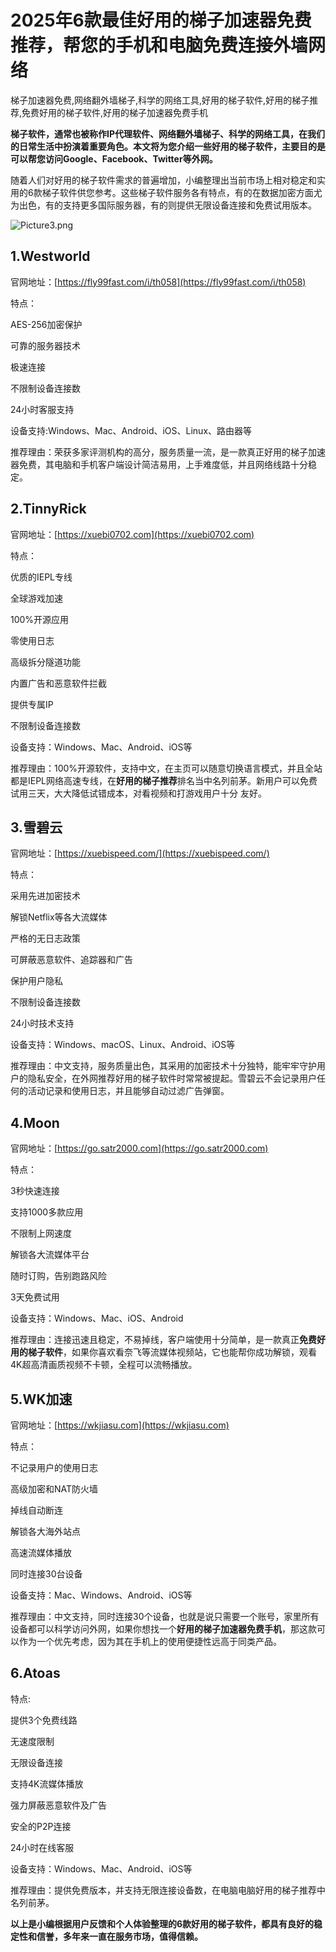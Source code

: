 # 2025年6款最佳好用的梯子加速器免费推荐，帮您的手机和电脑免费连接外墙网络
梯子加速器免费,网络翻外墙梯子,科学的网络工具,好用的梯子软件,好用的梯子推荐,免费好用的梯子软件,好用的梯子加速器免费手机

**梯子软件，通常也被称作IP代理软件、网络翻外墙梯子、科学的网络工具，在我们的日常生活中扮演着重要角色。本文将为您介绍一些好用的梯子软件，主要目的是可以帮您访问Google、Facebook、Twitter等外网。**

随着人们对好用的梯子软件需求的普遍增加，小编整理出当前市场上相对稳定和实用的6款梯子软件供您参考。这些梯子软件服务各有特点，有的在数据加密方面尤为出色，有的支持更多国际服务器，有的则提供无限设备连接和免费试用版本。

![Picture3.png](https://p.inari.site/usr/795/677e03ced9088.png)

## 1.Westworld
官网地址：[https://fly99fast.com/i/th058](https://fly99fast.com/i/th058)

特点：

AES-256加密保护

可靠的服务器技术

极速连接

不限制设备连接数

24小时客服支持

设备支持:Windows、Mac、Android、iOS、Linux、路由器等

推荐理由：荣获多家评测机构的高分，服务质量一流，是一款真正好用的梯子加速器免费，其电脑和手机客户端设计简洁易用，上手难度低，并且网络线路十分稳定。

## 2.TinnyRick
官网地址：[https://xuebi0702.com](https://xuebi0702.com)

特点：

优质的IEPL专线

全球游戏加速

100%开源应用

零使用日志

高级拆分隧道功能

内置广告和恶意软件拦截

提供专属IP

不限制设备连接数

设备支持：Windows、Mac、Android、iOS等

推荐理由：100%开源软件，支持中文，在主页可以随意切换语言模式，并且全站都是IEPL网络高速专线，在**好用的梯子推荐**排名当中名列前茅。新用户可以免费试用三天，大大降低试错成本，对看视频和打游戏用户十分 友好。

## 3.雪碧云
官网地址：[https://xuebispeed.com/](https://xuebispeed.com/)

特点：

采用先进加密技术

解锁Netflix等各大流媒体

严格的无日志政策

可屏蔽恶意软件、追踪器和广告

保护用户隐私

不限制设备连接数

24小时技术支持

设备支持：Windows、macOS、Linux、Android、iOS等

推荐理由：中文支持，服务质量出色，其采用的加密技术十分独特，能牢牢守护用户的隐私安全，在外网推荐好用的梯子软件时常常被提起。雪碧云不会记录用户任何的活动记录和使用日志，并且能够自动过滤广告弹窗。

## 4.Moon
官网地址：[https://go.satr2000.com](https://go.satr2000.com)

特点：

3秒快速连接

支持1000多款应用

不限制上网速度

解锁各大流媒体平台

随时订购，告别跑路风险

3天免费试用

设备支持：Windows、Mac、iOS、Android

推荐理由：连接迅速且稳定，不易掉线，客户端使用十分简单，是一款真正**免费好用的梯子软件**，如果你喜欢看奈飞等流媒体视频站，它也能帮你成功解锁，观看4K超高清画质视频不卡顿，全程可以流畅播放。

## 5.WK加速
官网地址：[https://wkjiasu.com](https://wkjiasu.com)

特点：

不记录用户的使用日志

高级加密和NAT防火墙

掉线自动断连

解锁各大海外站点

高速流媒体播放

同时连接30台设备

设备支持：Mac、Windows、Android、iOS等

推荐理由：中文支持，同时连接30个设备，也就是说只需要一个账号，家里所有设备都可以科学访问外网，如果你想找一个**好用的梯子加速器免费手机**，那这款可以作为一个优先考虑，因为其在手机上的使用便捷性远高于同类产品。

## 6.Atoas
特点:

提供3个免费线路

无速度限制

无限设备连接

支持4K流媒体播放

强力屏蔽恶意软件及广告

安全的P2P连接

24小时在线客服

设备支持：Windows、Mac、Android、iOS等

推荐理由：提供免费版本，并支持无限连接设备数，在电脑电脑好用的梯子推荐中名列前茅。

**以上是小编根据用户反馈和个人体验整理的6款好用的梯子软件，都具有良好的稳定性和信誉，多年来一直在服务市场，值得信赖。**
